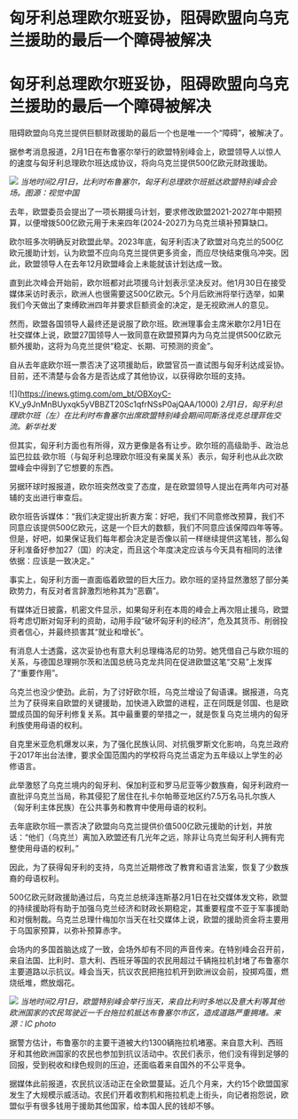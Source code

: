 # 匈牙利总理欧尔班妥协，阻碍欧盟向乌克兰援助的最后一个障碍被解决

# 匈牙利总理欧尔班妥协，阻碍欧盟向乌克兰援助的最后一个障碍被解决

阻碍欧盟向乌克兰提供巨额财政援助的最后一个也是唯一一个“障碍”，被解决了。

据参考消息报道，2月1日在布鲁塞尔举行的欧盟特别峰会上，欧盟领导人以惊人的速度与匈牙利总理欧尔班达成协议，将向乌克兰提供500亿欧元财政援助。

![](https://inews.gtimg.com/om_bt/O-c64y3Eyd7tn8IqK-0vU6EkEi26oPxTPH1CX88Y238kwAA/1000)
_当地时间2月1日，比利时布鲁塞尔，匈牙利总理欧尔班抵达欧盟特别峰会会场。图源：视觉中国_

去年，欧盟委员会提出了一项长期援乌计划，要求修改欧盟2021-2027年中期预算，以便增拨500亿欧元用于未来四年(2024-2027)为乌克兰填补预算缺口。

欧尔班多次明确反对欧盟此举。2023年底，匈牙利否决了欧盟对乌克兰的500亿欧元援助计划，认为欧盟不应向乌克兰提供更多资金，而应尽快结束俄乌冲突。因此，欧盟领导人在去年12月欧盟峰会上未能就该计划达成一致。

直到此次峰会开始前，欧尔班都对此项援乌计划表示坚决反对。他1月30日在接受媒体采访时表示，欧洲人也很需要这500亿欧元。5个月后欧洲将举行选举，如果我们今天做出了束缚欧洲四年并要求巨额资金的决定，是无视欧洲人的意见。

然而，欧盟各国领导人最终还是说服了欧尔班。欧洲理事会主席米歇尔2月1日在社交媒体上说，欧盟27国领导人一致同意在欧盟预算内为乌克兰提供500亿欧元额外援助，这将为乌克兰提供“稳定、长期、可预测的资金”。

自从去年底欧尔班一票否决了这项援助后，欧盟官员一直试图与匈牙利达成妥协。目前，还不清楚与会各方是否达成了其他协议，以获得欧尔班的支持。

![](https://inews.gtimg.com/om_bt/OBXoyC-
KV_y9JnMnBUyxqk5yVBBZT20Sc1qfrNSsP0ajQAA/1000)
_2月1日，匈牙利总理欧尔班（左）在比利时布鲁塞尔出席欧盟特别峰会期间同斯洛伐克总理菲佐交流。新华社发_

但其实，匈牙利方面也有所得，双方更像是各有让步。欧尔班的高级助手、政治总监巴拉兹·欧尔班（与匈牙利总理欧尔班没有亲属关系）表示，匈牙利也从此次欧盟峰会中得到了它想要的东西。

另据环球时报报道，欧尔班突然改变了态度，是在欧盟领导人提出在两年内可对基辅的支出进行审查后。

欧尔班告诉媒体：“我们决定提出折衷方案：好吧，我们不同意修改预算，我们不同意应该提供500亿欧元，这是一个巨大的数额，我们不同意应该保障四年等等。但是，好吧，如果保证我们每年都会决定是否像以前一样继续提供这笔钱，那么匈牙利准备好参加27（国）的决定，而且这个年度决定应该与今天具有相同的法律依据：应该是一致决定。”

事实上，匈牙利方面一直面临着欧盟的巨大压力。欧尔班的坚持显然激怒了部分美欧势力，有反对者言辞激烈地称其为“恶霸”。

有媒体近日披露，机密文件显示，如果匈牙利在本周的峰会上再次阻止援乌，欧盟将考虑切断对匈牙利的资助，动用手段“破坏匈牙利的经济”，危及其货币、削弱投资者信心，并最终损害其“就业和增长”。

有消息人士透露，这次妥协也有意大利总理梅洛尼的功劳。她凭借自己与欧尔班的关系，与德国总理朔尔茨和法国总统马克龙共同在促进欧盟这笔“交易”上发挥了“重要作用”。

乌克兰也没少使劲。此前，为了讨好欧尔班，乌克兰增设了匈语课。据报道，乌克兰为了获得来自欧盟的关键援助，加快进入欧盟的进程，正在同既是邻国、也是欧盟成员国的匈牙利修复关系。其中最重要的举措之一，就是恢复乌克兰境内的匈牙利族使用母语的权利。

自克里米亚危机爆发以来，为了强化民族认同、对抗俄罗斯文化影响，乌克兰政府于2017年出台法律，要求全国范围内的学校将乌克兰语定为五年级以上学生的必修语言。

此举激怒了乌克兰境内的匈牙利、保加利亚和罗马尼亚等少数族裔，匈牙利政府一直批评乌克兰当局，称其侵犯了居住在扎卡尔帕蒂亚地区约7.5万名马扎尔族人（匈牙利主体民族）在公共事务和教育中使用母语的权利。

去年底欧尔班一票否决了欧盟向乌克兰提供价值500亿欧元援助的计划，并放话：“他们（乌克兰）离加入欧盟还有几光年之远，除非让乌克兰匈牙利人拥有完整使用母语的权利。”

因此，为了获得匈牙利的支持，乌克兰近期修改了教育和语言法案，恢复了少数族裔的母语权利。

500亿欧元财政援助通过后，乌克兰总统泽连斯基2月1日在社交媒体发文称，欧盟的持续援助将有助于加强乌克兰经济和财政长期稳定，其重要程度不亚于军事援助和对俄制裁。乌克兰总理什梅加尔当天在社交媒体上说，欧盟的援助资金将主要用于乌国家预算，以弥补预算赤字。

会场内的多国首脑达成了一致，会场外却有不同的声音传来。在特别峰会召开前，来自法国、比利时、意大利、西班牙等国的农民用超过千辆拖拉机封堵了布鲁塞尔主要道路以示抗议。峰会当天，抗议农民把拖拉机开到欧洲议会前，投掷鸡蛋，燃烧纸堆，燃放烟花。

![](https://inews.gtimg.com/om_bt/OZPZHpYYInpkONSaRdkETxrf4vYpeTRdUahUyRFPKO8n4AA/1000)
_当地时间2月1日，欧盟特别峰会举行当天，来自比利时多地以及意大利等其他欧洲国家的农民驾驶近一千台拖拉机抵达布鲁塞尔市区，造成道路严重拥堵。来源：IC
photo_

据警方估计，布鲁塞尔的主要干道被大约1300辆拖拉机堵塞。来自意大利、西班牙和其他欧洲国家的农民也参加到抗议活动中。农民们表示，他们没有得到足够的回报，受到税收和绿色规则的压迫，还面临着来自国外的不公平竞争。

据媒体此前报道，农民抗议活动正在全欧盟蔓延。近几个月来，大约15个欧盟国家发生了大规模示威活动。农民们开着收割机和拖拉机走上街头，向记者抱怨说，欧盟似乎有很多钱用于援助其他国家，给本国人民的钱却不够。

